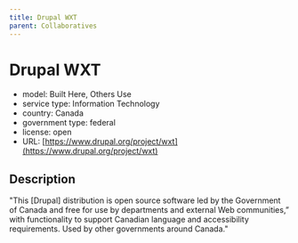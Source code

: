 ```yaml
---
title: Drupal WXT
parent: Collaboratives
---
```


# Drupal WXT

- model: Built Here, Others Use
- service type: Information Technology
- country: Canada
- government type: federal
- license: open
- URL: [https://www.drupal.org/project/wxt](https://www.drupal.org/project/wxt)

## Description
"This [Drupal] distribution is open source software led by the Government of Canada and free for use by departments and external Web communities,” with functionality to support Canadian language and accessibility requirements. Used by other governments around Canada."
